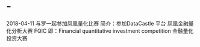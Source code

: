 # -
2018-04-11 与罗一起参加凤凰量化比赛
简介：参加DataCastle 平台 凤凰金融量化分析大赛 FQIC 即：Financial quantitative investment competition 金融量化投资大赛 
